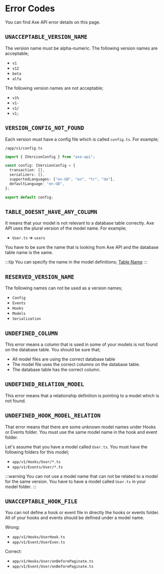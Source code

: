 # Error Codes

You can find Axe API error details on this page.

## `UNACCEPTABLE_VERSION_NAME`

The version name must be alpha-numeric. The following version names are acceptable;

- `v1`
- `v12`
- `beta`
- `alfa`

The following version names are not acceptable;

- `v1%`
- `v1-`
- `v1/`
- `v1;`

## `VERSION_CONFIG_NOT_FOUND`

Each version must have a config file which is called `config.ts`. For example;

`/app/v1/config.ts`

```ts
import { IVersionConfig } from "axe-api";

const config: IVersionConfig = {
  transaction: [],
  serializers: [],
  supportedLanguages: ["en-GB", "en", "tr", "de"],
  defaultLanguage: "en-GB",
};

export default config;
```

## `TABLE_DOESNT_HAVE_ANY_COLUMN`

It means that your model is not relevant to a database table correctly. Axe API uses the plural version of the model name. For example;

- `User.ts` => `users`

You have to be sure the name that is looking from Axe API and the database table name is the same.

:::tip
You can specify the name in the model definitions; [Table Name](/reference/model-table)
:::

## `RESERVED_VERSION_NAME`

The following names can not be used as a version names;

- `Config`
- `Events`
- `Hooks`
- `Models`
- `Serialization`

## `UNDEFINED_COLUMN`

This error means a column that is used in some of your models is not found on the database table. You should be sure that;

- All model files are using the correct database table
- The model file uses the correct columns on the database table.
- The database table has the correct column.

## `UNDEFINED_RELATION_MODEL`

This error means that a relationship definition is pointing to a model which is not found.

## `UNDEFINED_HOOK_MODEL_RELATION`

That error means that there are some unknown model names under Hooks or Events folder. You must use the same model name in the hook and event folder.

Let's assume that you have a model called `User.ts`. You must have the following folders for this model;

- `app/v1/Hooks/User/*.ts`
- `app/v1/Events/User/*.ts`

:::warning
You can not use a model name that can not be related to a model for the same version. You have to have a model called `User.ts` in your model folder.
:::

## `UNACCEPTABLE_HOOK_FILE`

You can not define a hook or event file in directly the hooks or events folder. All of your hooks and events should be defined under a model name.

Wrong:

- `app/v1/Hooks/UserHook.ts`
- `app/v1/Event/UserEven.ts`

Correct:

- `app/v1/Hooks/User/onBeforePaginate.ts`
- `app/v1/Event/User/onBeforePaginate.ts`
